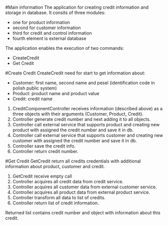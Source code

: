 #Main information
The application for creating credit information and storage in database. It consits of three modules: 
- one for product information
- second for customer information
- third for credit and control information
- fourth element is external database

The application enables the execution of two commands: 
- CreateCredit 
- Get Credit

#Create Credit
CreateCredit need for start  to get information about:
- Customer: first name, second name and pesel (identification code in polish public system)
- Product: product name and product value
- Credit: credit name

1. CreditComponentController receives information (described above) as a three objects with their arguments (Customer, Product, Credit).
2. Controller generate credit number and next adding it to all objects.
3. Controller call external service that supports product and creating new product with assigned the credit number and save it in db.
4. Controller call external service that supports customer and creating new customer with assigned the credit number and save it in db.
5. Controller save the credit info.
6. Controller return credit number.

#Get Credit
GetCredit return all credits credentials with additional information about product, customer and credit. 

1. GetCredit receive empty call
2. Controller acquires all credit data from credit service.
3. Controller acquires all customer data from external customer service.
4. Controller acquires all product data from external product service. 
5. Controller transform all data to list of credits.
6. Controller return list of credit information.

Returned list contains credit number and object with information about this credit. 
